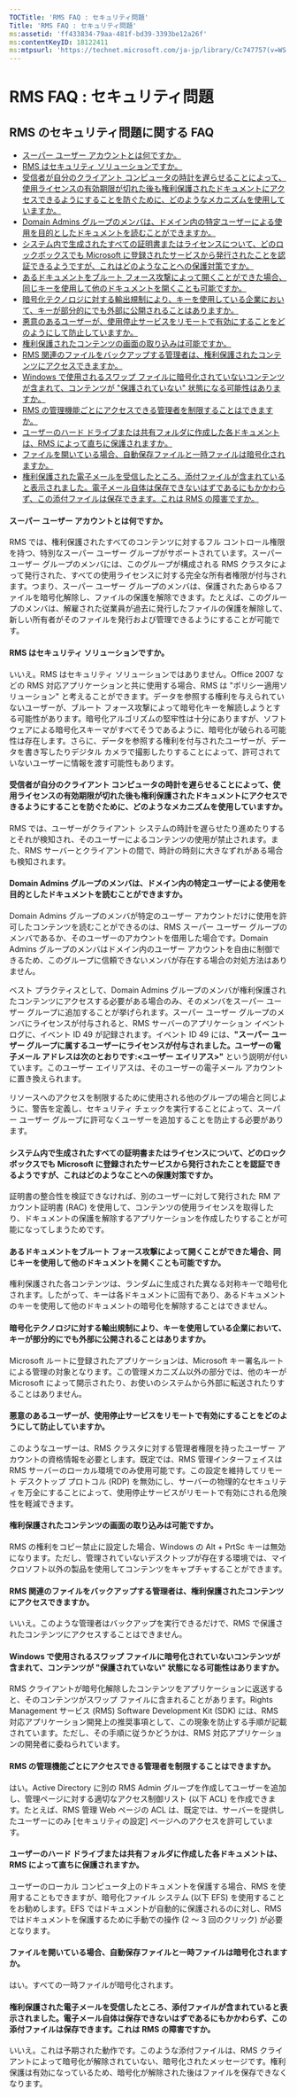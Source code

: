 ```yaml
---
TOCTitle: 'RMS FAQ : セキュリティ問題'
Title: 'RMS FAQ : セキュリティ問題'
ms:assetid: 'ff433834-79aa-481f-bd39-3393be12a26f'
ms:contentKeyID: 18122411
ms:mtpsurl: 'https://technet.microsoft.com/ja-jp/library/Cc747757(v=WS.10)'
---
```


RMS FAQ : セキュリティ問題
==========================

RMS のセキュリティ問題に関する FAQ
----------------------------------

-   [スーパー ユーザー アカウントとは何ですか。](#bkmk_43)
-   [RMS はセキュリティ ソリューションですか。](#bkmk_44)
-   [受信者が自分のクライアント コンピュータの時計を遅らせることによって、使用ライセンスの有効期限が切れた後も権利保護されたドキュメントにアクセスできるようにすることを防ぐために、どのようなメカニズムを使用していますか。](#bkmk_45)
-   [Domain Admins グループのメンバは、ドメイン内の特定ユーザーによる使用を目的としたドキュメントを読むことができますか。](#bkmk_46)
-   [システム内で生成されたすべての証明書またはライセンスについて、どのロックボックスでも Microsoft に登録されたサービスから発行されたことを認証できるようですが、これはどのようなことへの保護対策ですか。](#bkmk_47)
-   [あるドキュメントをブルート フォース攻撃によって開くことができた場合、同じキーを使用して他のドキュメントを開くことも可能ですか。](#bkmk_48)
-   [暗号化テクノロジに対する輸出規制により、キーを使用している企業において、キーが部分的にでも外部に公開されることはありますか。](#bkmk_49)
-   [悪意のあるユーザーが、使用停止サービスをリモートで有効にすることをどのようにして防止していますか。](#bkmk_50)
-   [権利保護されたコンテンツの画面の取り込みは可能ですか。](#bkmk_51)
-   [RMS 関連のファイルをバックアップする管理者は、権利保護されたコンテンツにアクセスできますか。](#bkmk_52)
-   [Windows で使用されるスワップ ファイルに暗号化されていないコンテンツが含まれて、コンテンツが "保護されていない" 状態になる可能性はありますか。](#bkmk_53)
-   [RMS の管理機能ごとにアクセスできる管理者を制限することはできますか。](#bkmk_54)
-   [ユーザーのハード ドライブまたは共有フォルダに作成した各ドキュメントは、RMS によって直ちに保護されますか。](#bkmk_55)
-   [ファイルを開いている場合、自動保存ファイルと一時ファイルは暗号化されますか。](#bkmk_56)
-   [権利保護された電子メールを受信したところ、添付ファイルが含まれていると表示されました。電子メール自体は保存できないはずであるにもかかわらず、この添付ファイルは保存できます。これは RMS の障害ですか。](#bkmk_562)

<span id="BKMK_43"></span>
#### スーパー ユーザー アカウントとは何ですか。

RMS では、権利保護されたすべてのコンテンツに対するフル コントロール権限を持つ、特別なスーパー ユーザー グループがサポートされています。スーパー ユーザー グループのメンバには、このグループが構成される RMS クラスタによって発行された、すべての使用ライセンスに対する完全な所有者権限が付与されます。つまり、スーパー ユーザー グループのメンバは、保護されたあらゆるファイルを暗号化解除し、ファイルの保護を解除できます。たとえば、このグループのメンバは、解雇された従業員が過去に発行したファイルの保護を解除して、新しい所有者がそのファイルを発行および管理できるようにすることが可能です。

<span id="BKMK_44"></span>
#### RMS はセキュリティ ソリューションですか。

いいえ。RMS はセキュリティ ソリューションではありません。Office 2007 などの RMS 対応アプリケーションと共に使用する場合、RMS は "ポリシー適用ソリューション" と考えることができます。データを参照する権利を与えられていないユーザーが、ブルート フォース攻撃によって暗号化キーを解読しようとする可能性があります。暗号化アルゴリズムの堅牢性は十分にありますが、ソフトウェアによる暗号化スキーマがすべてそうであるように、暗号化が破られる可能性は存在します。さらに、データを参照する権利を付与されたユーザーが、データを書き写したりデジタル カメラで撮影したりすることによって、許可されていないユーザーに情報を渡す可能性もあります。

<span id="BKMK_45"></span>
#### 受信者が自分のクライアント コンピュータの時計を遅らせることによって、使用ライセンスの有効期限が切れた後も権利保護されたドキュメントにアクセスできるようにすることを防ぐために、どのようなメカニズムを使用していますか。

RMS では、ユーザーがクライアント システムの時計を遅らせたり進めたりするとそれが検知され、そのユーザーによるコンテンツの使用が禁止されます。また、RMS サーバーとクライアントの間で、時計の時刻に大きなずれがある場合も検知されます。

<span id="BKMK_46"></span>
#### Domain Admins グループのメンバは、ドメイン内の特定ユーザーによる使用を目的としたドキュメントを読むことができますか。

Domain Admins グループのメンバが特定のユーザー アカウントだけに使用を許可したコンテンツを読むことができるのは、RMS スーパー ユーザー グループのメンバであるか、そのユーザーのアカウントを借用した場合です。Domain Admins グループのメンバはドメイン内のユーザー アカウントを自由に制御できるため、このグループに信頼できないメンバが存在する場合の対処方法はありません。

ベスト プラクティスとして、Domain Admins グループのメンバが権利保護されたコンテンツにアクセスする必要がある場合のみ、そのメンバをスーパー ユーザー グループに追加することが挙げられます。スーパー ユーザー グループのメンバにライセンスが付与されると、RMS サーバーのアプリケーション イベント ログに、イベント ID 49 が記録されます。イベント ID 49 には、**"スーパー ユーザー グループに属するユーザーにライセンスが付与されました。ユーザーの電子メール アドレスは次のとおりです:&lt;ユーザー エイリアス&gt;"** という説明が付いています。このユーザー エイリアスは、そのユーザーの電子メール アカウントに置き換えられます。

リソースへのアクセスを制限するために使用される他のグループの場合と同じように、警告を定義し、セキュリティ チェックを実行することによって、スーパー ユーザー グループに許可なくユーザーを追加することを防止する必要があります。

<span id="BKMK_47"></span>
#### システム内で生成されたすべての証明書またはライセンスについて、どのロックボックスでも Microsoft に登録されたサービスから発行されたことを認証できるようですが、これはどのようなことへの保護対策ですか。

証明書の整合性を検証できなければ、別のユーザーに対して発行された RM アカウント証明書 (RAC) を使用して、コンテンツの使用ライセンスを取得したり、ドキュメントの保護を解除するアプリケーションを作成したりすることが可能になってしまうためです。

<span id="BKMK_48"></span>
#### あるドキュメントをブルート フォース攻撃によって開くことができた場合、同じキーを使用して他のドキュメントを開くことも可能ですか。

権利保護された各コンテンツは、ランダムに生成された異なる対称キーで暗号化されます。したがって、キーは各ドキュメントに固有であり、あるドキュメントのキーを使用して他のドキュメントの暗号化を解除することはできません。

<span id="BKMK_49"></span>
#### 暗号化テクノロジに対する輸出規制により、キーを使用している企業において、キーが部分的にでも外部に公開されることはありますか。

Microsoft ルートに登録されたアプリケーションは、Microsoft キー署名ルートによる管理の対象となります。この管理メカニズム以外の部分では、他のキーが Microsoft によって開示されたり、お使いのシステムから外部に転送されたりすることはありません。

<span id="BKMK_50"></span>
#### 悪意のあるユーザーが、使用停止サービスをリモートで有効にすることをどのようにして防止していますか。

このようなユーザーは、RMS クラスタに対する管理者権限を持ったユーザー アカウントの資格情報を必要とします。既定では、RMS 管理インターフェイスは RMS サーバーのローカル環境でのみ使用可能です。この設定を維持してリモート デスクトップ プロトコル (RDP) を無効にし、サーバーの物理的なセキュリティを万全にすることによって、使用停止サービスがリモートで有効にされる危険性を軽減できます。

<span id="BKMK_51"></span>
#### 権利保護されたコンテンツの画面の取り込みは可能ですか。

RMS の権利をコピー禁止に設定した場合、Windows の Alt + PrtSc キーは無効になります。ただし、管理されていないデスクトップが存在する環境では、マイクロソフト以外の製品を使用してコンテンツをキャプチャすることができます。

<span id="BKMK_52"></span>
#### RMS 関連のファイルをバックアップする管理者は、権利保護されたコンテンツにアクセスできますか。

いいえ。このような管理者はバックアップを実行できるだけで、RMS で保護されたコンテンツにアクセスすることはできません。

<span id="BKMK_53"></span>
#### Windows で使用されるスワップ ファイルに暗号化されていないコンテンツが含まれて、コンテンツが "保護されていない" 状態になる可能性はありますか。

RMS クライアントが暗号化解除したコンテンツをアプリケーションに返送すると、そのコンテンツがスワップ ファイルに含まれることがあります。Rights Management サービス (RMS) Software Development Kit (SDK) には、RMS 対応アプリケーション開発上の推奨事項として、この現象を防止する手順が記載されています。ただし、その手順に従うかどうかは、RMS 対応アプリケーションの開発者に委ねられています。

<span id="BKMK_54"></span>
#### RMS の管理機能ごとにアクセスできる管理者を制限することはできますか。

はい。Active Directory に別の RMS Admin グループを作成してユーザーを追加し、管理ページに対する適切なアクセス制御リスト (以下 ACL) を作成できます。たとえば、RMS 管理 Web ページの ACL は、既定では、サーバーを提供したユーザーにのみ \[セキュリティの設定\] ページへのアクセスを許可しています。

<span id="BKMK_55"></span>
#### ユーザーのハード ドライブまたは共有フォルダに作成した各ドキュメントは、RMS によって直ちに保護されますか。

ユーザーのローカル コンピュータ上のドキュメントを保護する場合、RMS を使用することもできますが、暗号化ファイル システム (以下 EFS) を使用することをお勧めします。EFS ではドキュメントが自動的に保護されるのに対し、RMS ではドキュメントを保護するために手動での操作 (2 ～ 3 回のクリック) が必要となります。

<span id="BKMK_56"></span>
#### ファイルを開いている場合、自動保存ファイルと一時ファイルは暗号化されますか。

はい。すべての一時ファイルが暗号化されます。

<span id="BKMK_562"></span>
#### 権利保護された電子メールを受信したところ、添付ファイルが含まれていると表示されました。電子メール自体は保存できないはずであるにもかかわらず、この添付ファイルは保存できます。これは RMS の障害ですか。

いいえ。これは予期された動作です。このような添付ファイルは、RMS クライアントによって暗号化が解除されていない、暗号化されたメッセージです。権利保護は有効になっているため、暗号化が解除された後はファイルを保存できなくなります。
